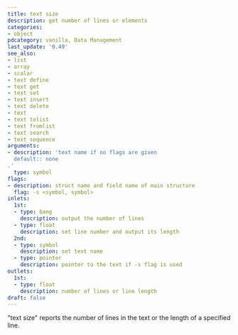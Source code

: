 ```yaml
---
title: text size
description: get number of lines or elements
categories:
- object
pdcategory: vanilla, Data Management
last_update: '0.49'
see_also:
- list
- array
- scalar
- text define
- text get
- text set
- text insert
- text delete
- text
- text tolist
- text fromlist
- text search
- text sequence
arguments:
- description: 'text name if no flags are given 
  default:: none
.'
  type: symbol
flags:
- description: struct name and field name of main structure
  flag: -s <symbol, symbol>
inlets:
  1st:
  - type: bang
    description: output the number of lines
  - type: float
    description: set line number and output its length
  2nd:
  - type: symbol
    description: set text name
  - type: pointer
    description: pointer to the text if -s flag is used
outlets:
  1st:
  - type: float
    description: number of lines or line length
draft: false
---
```

"text size" reports the number of lines in the text or the length of a specified line.
